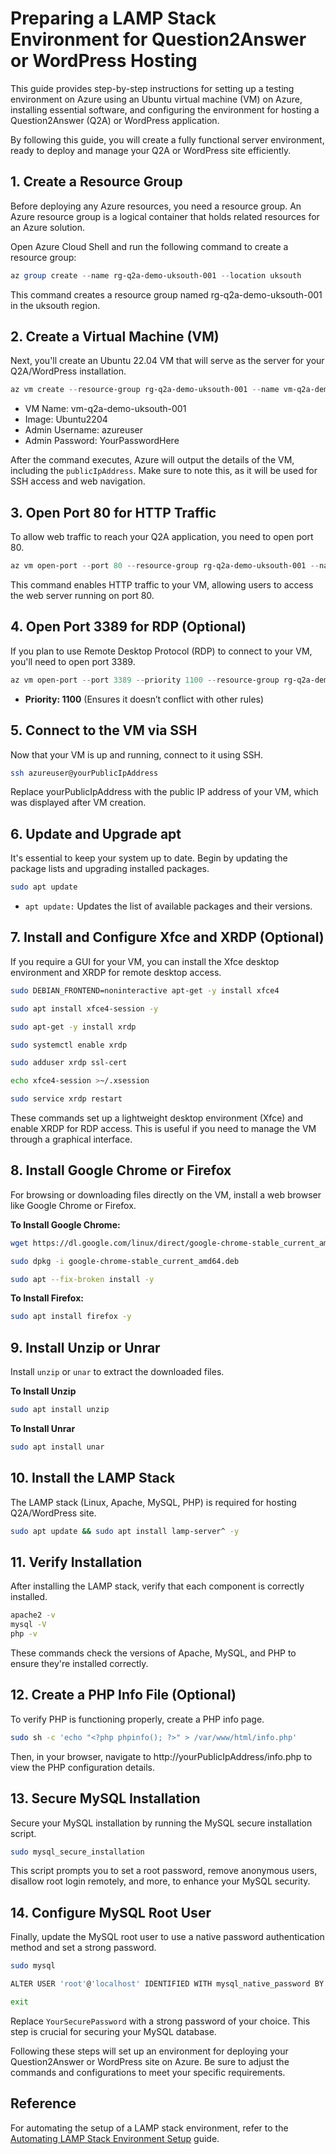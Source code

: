 # Preparing a LAMP Stack Environment for Question2Answer or WordPress Hosting

This guide provides step-by-step instructions for setting up a testing environment on Azure using an Ubuntu virtual machine (VM) on Azure, installing essential software, and configuring the environment for hosting a Question2Answer (Q2A) or WordPress application. 

By following this guide, you will create a fully functional server environment, ready to deploy and manage your Q2A or WordPress site efficiently.

## 1. Create a Resource Group

Before deploying any Azure resources, you need a resource group. An Azure resource group is a logical container that holds related resources for an Azure solution.

Open Azure Cloud Shell and run the following command to create a resource group:

```powershell
az group create --name rg-q2a-demo-uksouth-001 --location uksouth
```
This command creates a resource group named rg-q2a-demo-uksouth-001 in the uksouth region.

## 2. Create a Virtual Machine (VM)

Next, you'll create an Ubuntu 22.04 VM that will serve as the server for your Q2A/WordPress installation.

```powershell
az vm create --resource-group rg-q2a-demo-uksouth-001 --name vm-q2a-demo-uksouth-001 --image Ubuntu2204 --admin-username azureuser  --admin-password 'password'
```

- VM Name: vm-q2a-demo-uksouth-001
- Image: Ubuntu2204
- Admin Username: azureuser
- Admin Password: YourPasswordHere

After the command executes, Azure will output the details of the VM, including the `publicIpAddress`. Make sure to note this, as it will be used for SSH access and web navigation.

## 3. Open Port 80 for HTTP Traffic

To allow web traffic to reach your Q2A application, you need to open port 80.

```powershell
az vm open-port --port 80 --resource-group rg-q2a-demo-uksouth-001 --name vm-q2a-demo-uksouth-001
```
This command enables HTTP traffic to your VM, allowing users to access the web server running on port 80.

## 4. Open Port 3389 for RDP (Optional)

If you plan to use Remote Desktop Protocol (RDP) to connect to your VM, you'll need to open port 3389.

```powershell
az vm open-port --port 3389 --priority 1100 --resource-group rg-q2a-demo-uksouth-001 --name vm-q2a-demo-uksouth-001
```

- **Priority: 1100** (Ensures it doesn’t conflict with other rules)

## 5. Connect to the VM via SSH

Now that your VM is up and running, connect to it using SSH.

```bash
ssh azureuser@yourPublicIpAddress
```
Replace yourPublicIpAddress with the public IP address of your VM, which was displayed after VM creation.

## 6. Update and Upgrade apt

It's essential to keep your system up to date. Begin by updating the package lists and upgrading installed packages.

```bash
sudo apt update
```

- `apt update:` Updates the list of available packages and their versions.

## 7. Install and Configure Xfce and XRDP (Optional)

If you require a GUI for your VM, you can install the Xfce desktop environment and XRDP for remote desktop access.

```bash
sudo DEBIAN_FRONTEND=noninteractive apt-get -y install xfce4
```
```bash
sudo apt install xfce4-session -y
```
```bash
sudo apt-get -y install xrdp
```
```bash
sudo systemctl enable xrdp
```
```bash
sudo adduser xrdp ssl-cert
```
```bash
echo xfce4-session >~/.xsession
```
```bash
sudo service xrdp restart
```

These commands set up a lightweight desktop environment (Xfce) and enable XRDP for RDP access. This is useful if you need to manage the VM through a graphical interface.

## 8. Install Google Chrome or Firefox

For browsing or downloading files directly on the VM, install a web browser like Google Chrome or Firefox.

**To Install Google Chrome:**

```bash
wget https://dl.google.com/linux/direct/google-chrome-stable_current_amd64.deb
```
```bash
sudo dpkg -i google-chrome-stable_current_amd64.deb
```
```bash
sudo apt --fix-broken install -y
```

**To Install Firefox:**

```bash
sudo apt install firefox -y
```

## 9. Install Unzip or Unrar 

Install `unzip` or `unar` to extract the downloaded files.

**To Install Unzip**

```bash
sudo apt install unzip
```

**To Install Unrar**

```bash
sudo apt install unar
```

## 10. Install the LAMP Stack

The LAMP stack (Linux, Apache, MySQL, PHP) is required for hosting Q2A/WordPress site.

```bash
sudo apt update && sudo apt install lamp-server^ -y
```

## 11. Verify Installation

After installing the LAMP stack, verify that each component is correctly installed.

```bash
apache2 -v
mysql -V
php -v
```
These commands check the versions of Apache, MySQL, and PHP to ensure they're installed correctly.

## 12. Create a PHP Info File (Optional)

To verify PHP is functioning properly, create a PHP info page.

```bash
sudo sh -c 'echo "<?php phpinfo(); ?>" > /var/www/html/info.php'
```
Then, in your browser, navigate to http://yourPublicIpAddress/info.php to view the PHP configuration details.

## 13. Secure MySQL Installation

Secure your MySQL installation by running the MySQL secure installation script.

```bash
sudo mysql_secure_installation
```
This script prompts you to set a root password, remove anonymous users, disallow root login remotely, and more, to enhance your MySQL security.

## 14. Configure MySQL Root User

Finally, update the MySQL root user to use a native password authentication method and set a strong password.

```bash
sudo mysql
```

```bash
ALTER USER 'root'@'localhost' IDENTIFIED WITH mysql_native_password BY 'YourSecurePassword';
```

```bash
exit
```

Replace `YourSecurePassword` with a strong password of your choice. This step is crucial for securing your MySQL database.

Following these steps will set up an environment for deploying your Question2Answer or WordPress site on Azure. Be sure to adjust the commands and configurations to meet your specific requirements.

## Reference

For automating the setup of a LAMP stack environment, refer to the [Automating LAMP Stack Environment Setup](automate-lamp-stack-setup.md) guide.
